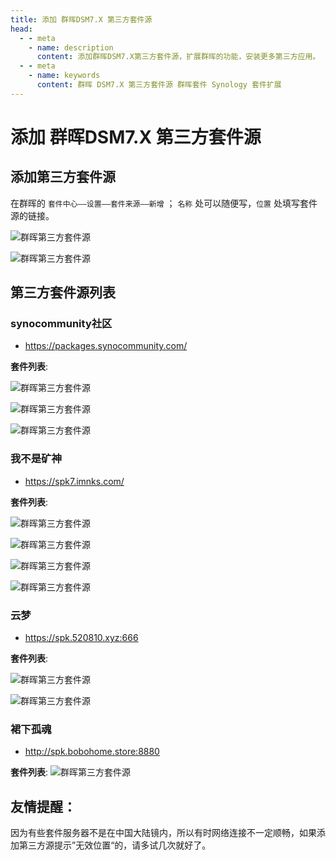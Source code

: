 ```yaml
---
title: 添加 群晖DSM7.X 第三方套件源
head:
  - - meta
    - name: description
      content: 添加群晖DSM7.X第三方套件源，扩展群晖的功能，安装更多第三方应用。
  - - meta
    - name: keywords
      content: 群晖 DSM7.X 第三方套件源 群晖套件 Synology 套件扩展
---
```


# 添加 群晖DSM7.X 第三方套件源

## 添加第三方套件源

在群晖的 `套件中心——设置——套件来源——新增` ； `名称` 处可以随便写，`位置` 处填写套件源的链接。

![群晖第三方套件源](https://i.theojs.cn/docs/202404302016986.webp '添加 群晖DSM7.X 第三方套件源')

![群晖第三方套件源](https://i.theojs.cn/docs/202404302016576.webp '添加 群晖DSM7.X 第三方套件源')

## 第三方套件源列表

### synocommunity社区

- https://packages.synocommunity.com/

**套件列表**:

![群晖第三方套件源](https://i.theojs.cn/docs/202404302023421.webp 'synocommunity社区')

![群晖第三方套件源](https://i.theojs.cn/docs/202404302023343.webp 'synocommunity社区')

![群晖第三方套件源](https://i.theojs.cn/docs/202404302025471.webp 'synocommunity社区')

### 我不是矿神

- https://spk7.imnks.com/

**套件列表**:

![群晖第三方套件源](https://i.theojs.cn/docs/202404302027124.webp '我不是矿神')

![群晖第三方套件源](https://i.theojs.cn/docs/202404302028614.webp '我不是矿神')

![群晖第三方套件源](https://i.theojs.cn/docs/202404302028945.webp '我不是矿神')

![群晖第三方套件源](https://i.theojs.cn/docs/202404302029725.webp '我不是矿神')

### 云梦

- https://spk.520810.xyz:666

**套件列表**:

![群晖第三方套件源](https://i.theojs.cn/docs/202404302031087.webp '云梦')

![群晖第三方套件源](https://i.theojs.cn/docs/202404302031609.webp '云梦')

### 裙下孤魂

- http://spk.bobohome.store:8880

**套件列表**:
![群晖第三方套件源](https://i.theojs.cn/docs/202404302034660.webp '裙下孤魂')

## 友情提醒：

因为有些套件服务器不是在中国大陆镜内，所以有时网络连接不一定顺畅，如果添加第三方源提示”无效位置“的，请多试几次就好了。
